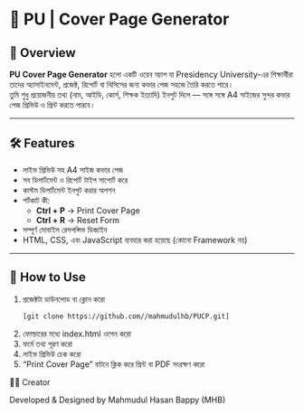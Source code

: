 # 🧾 PU | Cover Page Generator

## 📘 Overview
**PU Cover Page Generator** হলো একটি ওয়েব অ্যাপ যা Presidency University-এর শিক্ষার্থীরা তাদের অ্যাসাইনমেন্ট, প্রজেক্ট, রিপোর্ট বা থিসিসের জন্য কভার পেজ সহজে তৈরি করতে পারে।  
তুমি শুধু প্রয়োজনীয় তথ্য (নাম, আইডি, কোর্স, শিক্ষক ইত্যাদি) ইনপুট দিলে — সঙ্গে সঙ্গে A4 সাইজের সুন্দর কভার পেজ প্রিভিউ ও প্রিন্ট করতে পারবে।  

---

## 🛠️ Features
- লাইভ প্রিভিউ সহ A4 সাইজ কভার পেজ
- সব ডিপার্টমেন্ট ও রিপোর্ট টাইপ সাপোর্ট করে
- কাস্টম ডিপার্টমেন্ট ইনপুট করার অপশন
- শর্টকাট কী:
  - **Ctrl + P** → Print Cover Page
  - **Ctrl + R** → Reset Form
- সম্পূর্ণ মোবাইল রেসপন্সিভ ডিজাইন
- HTML, CSS, এবং JavaScript ব্যবহার করা হয়েছে (কোনো Framework নয়)

---

## 🚀 How to Use
1. প্রজেক্টটা ডাউনলোড বা ক্লোন করো  
   ```bash
   [git clone https://github.com//mahmudulhb/PUCP.git]
2. ফোল্ডারের মধ্যে index.html ওপেন করো
3. ফর্মে তথ্য পূরণ করো
4. লাইভ প্রিভিউ চেক করো
5. “Print Cover Page” বাটনে ক্লিক করে প্রিন্ট বা PDF সংরক্ষণ করো

👨‍🎨 Creator

Developed & Designed by
Mahmudul Hasan Bappy (MHB)
